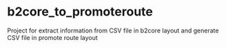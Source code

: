 # b2core_to_promoteroute
Project for extract information from CSV file in b2core layout and generate CSV file in promote route layout
